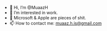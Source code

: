- 👋 Hi, I’m @MuaazH
- 👀 I’m interested in work.
- 🌱 Microsoft & Apple are pieces of shit.
- 📫 How to contact me: muaaz.h.is@gmail.com
